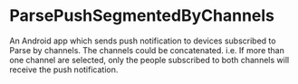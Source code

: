 # ParsePushSegmentedByChannels
An Android app which sends push notification to devices subscribed to Parse by channels. The channels could be concatenated. i.e. If more than one channel are selected, only the people subscribed to both channels will receive the push notification.
